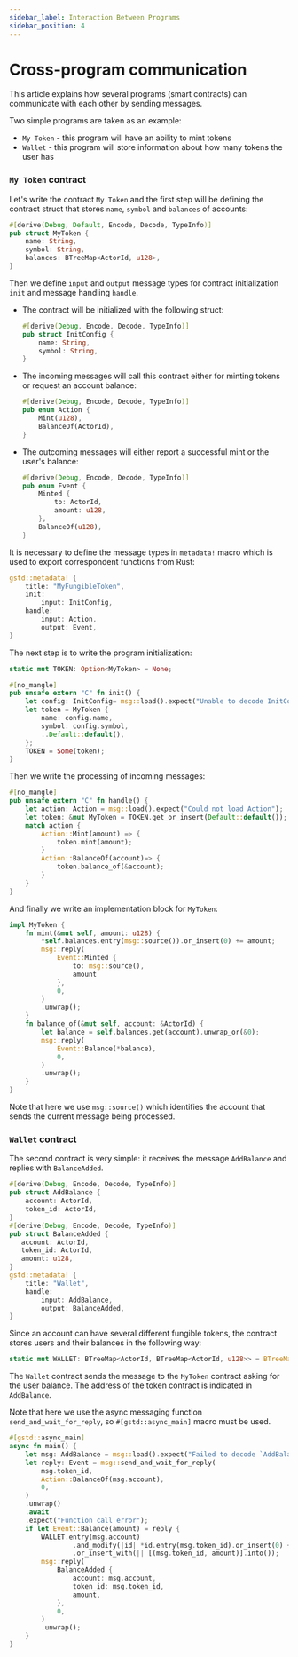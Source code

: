 ```yaml
---
sidebar_label: Interaction Between Programs
sidebar_position: 4
---
```

# Cross-program communication

This article explains how several programs (smart contracts) can communicate with each other by sending messages.

Two simple programs are taken as an example:
- `My Token` - this program will have an ability to mint tokens
- `Wallet` - this program will store information about how many tokens the user has

### `My Token` contract

Let's write the contract `My Token` and the first step will be defining the contract struct that stores `name`, `symbol` and `balances` of accounts:

```rust
#[derive(Debug, Default, Encode, Decode, TypeInfo)]
pub struct MyToken {
    name: String,
    symbol: String,
    balances: BTreeMap<ActorId, u128>,
}
```

Then we define `input` and `output` message types for contract initialization `init` and message handling `handle`.

- The contract will be initialized with the following struct:

    ```rust
    #[derive(Debug, Encode, Decode, TypeInfo)]
    pub struct InitConfig {
        name: String,
        symbol: String,
    }
    ```

- The incoming messages will call this contract either for minting tokens or request an account balance:

    ```rust
    #[derive(Debug, Encode, Decode, TypeInfo)]
    pub enum Action {
        Mint(u128),
        BalanceOf(ActorId),
    }
    ```

- The outcoming messages will either report a successful mint or the user's balance:

    ```rust
    #[derive(Debug, Encode, Decode, TypeInfo)]
    pub enum Event {
        Minted {
            to: ActorId,
            amount: u128,
        },
        BalanceOf(u128),
    }
    ```

It is necessary to define the message types in `metadata!` macro which is used to export correspondent functions from Rust:

```rust
gstd::metadata! {
    title: "MyFungibleToken",
    init:
        input: InitConfig,
    handle:
        input: Action,
        output: Event,
}
```

The next step is to write the program initialization:

```rust
static mut TOKEN: Option<MyToken> = None;

#[no_mangle]
pub unsafe extern "C" fn init() {
    let config: InitConfig= msg::load().expect("Unable to decode InitConfig");
    let token = MyToken {
        name: config.name,
        symbol: config.symbol,
        ..Default::default(),
    };
    TOKEN = Some(token);
}
```

Then we write the processing of incoming messages:

```rust
#[no_mangle]
pub unsafe extern "C" fn handle() {
    let action: Action = msg::load().expect("Could not load Action");
    let token: &mut MyToken = TOKEN.get_or_insert(Default::default());
    match action {
        Action::Mint(amount) => {
            token.mint(amount);
        }
        Action::BalanceOf(account)=> {
            token.balance_of(&account);
        }
    }
}
```

And finally we write an implementation block for `MyToken`:

```rust
impl MyToken {
    fn mint(&mut self, amount: u128) {
        *self.balances.entry(msg::source()).or_insert(0) += amount;
        msg::reply(
            Event::Minted {
                to: msg::source(),
                amount
            },
            0,
        )
        .unwrap();
    }
    fn balance_of(&mut self, account: &ActorId) {
        let balance = self.balances.get(account).unwrap_or(&0);
        msg::reply(
            Event::Balance(*balance),
            0,
        )
        .unwrap();
    }
}
```
Note that here we use `msg::source()` which identifies the account that sends the current message being processed.

### `Wallet` contract

The second contract is very simple: it receives the message `AddBalance` and replies with `BalanceAdded`.

```rust
#[derive(Debug, Encode, Decode, TypeInfo)]
pub struct AddBalance {
    account: ActorId,
    token_id: ActorId,
}
#[derive(Debug, Encode, Decode, TypeInfo)]
pub struct BalanceAdded {
   account: ActorId,
   token_id: ActorId,
   amount: u128,
}
gstd::metadata! {
    title: "Wallet",
    handle:
        input: AddBalance,
        output: BalanceAdded,
}
```

 Since an account can have several different fungible tokens, the contract stores users and their balances in the following way:

```rust
static mut WALLET: BTreeMap<ActorId, BTreeMap<ActorId, u128>> = BTreeMap::new();
```

The `Wallet` contract sends the message to the `MyToken` contract asking for the user balance. The address of the token contract is indicated in `AddBalance`.

Note that here we use the async messaging function `send_and_wait_for_reply`, so `#[gstd::async_main]` macro must be used.

```rust
#[gstd::async_main]
async fn main() {
    let msg: AddBalance = msg::load().expect("Failed to decode `AddBalance`");
    let reply: Event = msg::send_and_wait_for_reply(
        msg.token_id,
        Action::BalanceOf(msg.account),
        0,
    )
    .unwrap()
    .await
    .expect("Function call error");
    if let Event::Balance(amount) = reply {
        WALLET.entry(msg.account)
                .and_modify(|id| *id.entry(msg.token_id).or_insert(0) += amount)
                .or_insert_with(|| [(msg.token_id, amount)].into());
        msg::reply(
            BalanceAdded {
                account: msg.account,
                token_id: msg.token_id,
                amount,
            },
            0,
        )
        .unwrap();
    }
}
```
